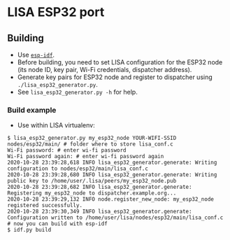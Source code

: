# LISA ESP32 port

## Building

- Use [`esp-idf`](https://github.com/espressif/esp-idf).
- Before building, you need to set LISA configuration for the ESP32 node (its node ID, key pair, Wi-Fi credentials, dispatcher address).
- Generate key pairs for ESP32 node and register to dispatcher using `./lisa_esp32_generator.py`.
- See `lisa_esp32_generator.py -h` for help.

### Build example

- Use within LISA virtualenv:
```shell
$ lisa_esp32_generator.py my_esp32_node YOUR-WIFI-SSID nodes/esp32/main/ # folder where to store lisa_conf.c
Wi-Fi password: # enter wi-fi password
Wi-Fi password again: # enter wi-fi password again
2020-10-28 23:39:28,618 INFO lisa_esp32_generator.generate: Writing configuration to nodes/esp32/main/lisa_conf.c
2020-10-28 23:39:28,680 INFO lisa_esp32_generator.generate: Writing public key to /home/user/.lisa/peers/my_esp32_node.pub
2020-10-28 23:39:28,682 INFO lisa_esp32_generator.generate: Registering my_esp32_node to dispatcher.example.org...
2020-10-28 23:39:29,132 INFO node.register_new_node: my_esp32_node registered successfully.
2020-10-28 23:39:30,349 INFO lisa_esp32_generator.generate: Configuration written to /home/user/lisa/nodes/esp32/main/lisa_conf.c
# now you can build with esp-idf
$ idf.py build
```